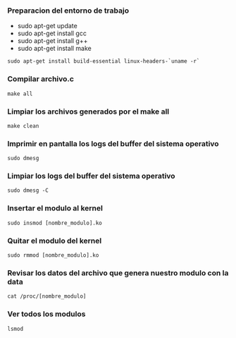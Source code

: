 ### Preparacion del entorno de trabajo

- sudo apt-get update
- sudo apt-get install gcc
- sudo apt-get install g++
- sudo apt-get install make

```console
sudo apt-get install build-essential linux-headers-`uname -r`
```

### Compilar archivo.c

```console
make all
```

### Limpiar los archivos generados por el make all

```console
make clean
```

### Imprimir en pantalla los logs del buffer del sistema operativo

```console
sudo dmesg
```

### Limpiar los logs del buffer del sistema operativo

```console
sudo dmesg -C
```

### Insertar el modulo al kernel

```console
sudo insmod [nombre_modulo].ko
```

### Quitar el modulo del kernel

```console
sudo rmmod [nombre_modulo].ko
```

### Revisar los datos del archivo que genera nuestro modulo con la data

```console
cat /proc/[nombre_modulo]
```

### Ver todos los modulos

```console
lsmod
```
